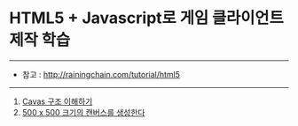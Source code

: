 # HTML5 + Javascript로 게임 클라이언트 제작 학습
---

- 참고 : http://rainingchain.com/tutorial/html5

---

001. [Cavas 구조 이해하기](images/01.jpg)
002. [500 x 500 크기의 캔버스를 생성한다](../../01-sample/index.html)
